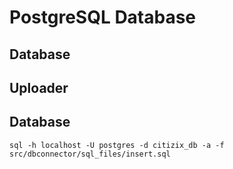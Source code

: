 # PostgreSQL Database

## Database

## Uploader

## Database

```
sql -h localhost -U postgres -d citizix_db -a -f src/dbconnector/sql_files/insert.sql
```
